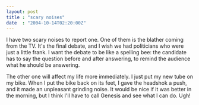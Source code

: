 ```yaml
---
layout: post
title : "scary noises"
date  : "2004-10-14T02:20:00Z"
---
```

I have two scary noises to report one.  One of them is the blather coming from the TV.  It's the final debate, and I wish we had politicians who were just a little frank.  I want the debate to be like a spelling bee: the candidate has to say the question before and after answering, to remind the audience what he should be answering.

The other one will affect my life more immediately.  I just put my new tube on my bike.  When I put the bike back on its feet, I gave the headshok a push, and it made an unpleasant grinding noise.  It would be nice if it was better in the morning, but I think I'll have to call Genesis and see what I can do.  Ugh!

